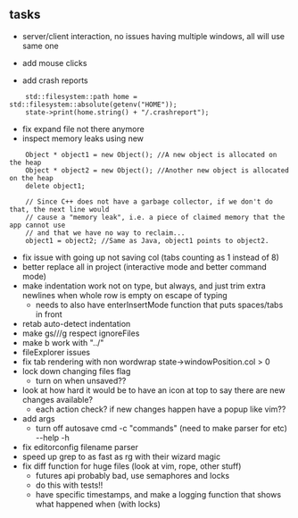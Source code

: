 ## tasks
- server/client interaction, no issues having multiple windows, all will use same one
- add mouse clicks

- add crash reports
```
    std::filesystem::path home = std::filesystem::absolute(getenv("HOME"));
    state->print(home.string() + "/.crashreport");
```
- fix expand file not there anymore
- inspect memory leaks using new
```
    Object * object1 = new Object(); //A new object is allocated on the heap
    Object * object2 = new Object(); //Another new object is allocated on the heap
    delete object1;

    // Since C++ does not have a garbage collector, if we don't do that, the next line would
    // cause a "memory leak", i.e. a piece of claimed memory that the app cannot use
    // and that we have no way to reclaim...
    object1 = object2; //Same as Java, object1 points to object2.
```
- fix issue with going up not saving col (tabs counting as 1 instead of 8)
- better replace all in project (interactive mode and better command mode)
- make indentation work not on type, but always, and just trim extra newlines when whole row is empty on escape of typing
	- needs to also have enterInsertMode function that puts spaces/tabs in front
- retab auto-detect indentation
- make gs///g respect ignoreFiles
- make b work with "../"
- fileExplorer issues
- fix tab rendering with non wordwrap state->windowPosition.col > 0
- lock down changing files flag
  - turn on when unsaved??
- look at how hard it would be to have an icon at top to say there are new changes available?
  - each action check? if new changes happen have a popup like vim??
- add args
  - turn off autosave cmd
  -c "commands" (need to make parser for <c-h> <cr> etc)
  --help
  -h
- fix editorconfig filename parser
- speed up grep to as fast as rg with their wizard magic
- fix diff function for huge files (look at vim, rope, other stuff)
  - futures api probably bad, use <pthread> semaphores and locks
  - do this with tests!!
  - have specific timestamps, and make a logging function that shows what happened when (with locks)
